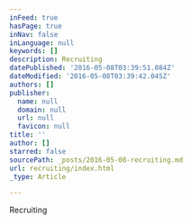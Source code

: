 ```yaml
---
inFeed: true
hasPage: true
inNav: false
inLanguage: null
keywords: []
description: Recruiting
datePublished: '2016-05-08T03:39:51.084Z'
dateModified: '2016-05-08T03:39:42.045Z'
authors: []
publisher:
  name: null
  domain: null
  url: null
  favicon: null
title: ''
author: []
starred: false
sourcePath: _posts/2016-05-08-recruiting.md
url: recruiting/index.html
_type: Article

---
```

Recruiting